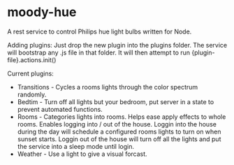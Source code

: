 moody-hue
=========

A rest service to control Philips hue light bulbs written for Node. 

Adding plugins: Just drop the new plugin into the plugins folder. The service will bootstrap any .js file in that folder. It will then attempt to run {plugin-file}.actions.init()

Current plugins:
- Transitions - Cycles a rooms lights through the color spectrum randomly.
- Bedtim - Turn off all lights but your bedroom, put server in a state to prevent automated functions.
- Rooms - Categories lights into rooms. Helps ease apply effects to whole rooms. Enables logging into / out of the house.             Loggin into the house during the day will schedule a configured rooms lights to turn on when sunset starts.
          Loggin out of the house will turn off all the lights and put the service into a sleep mode until login.
- Weather - Use a light to give a visual forcast.
